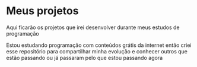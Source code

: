 # Meus projetos
 Aqui ficarão os projetos que irei desenvolver durante meus estudos de programação

 Estou estudando programação com conteúdos grátis da internet
 então criei esse repositório para compartilhar minha evolução e conhecer outros que estão passando ou já passaram pelo que estou passando agora
